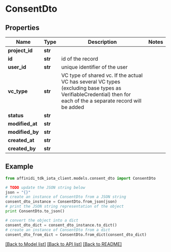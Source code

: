 # ConsentDto

## Properties

| Name            | Type    | Description                                                                                                                                                     | Notes |
| --------------- | ------- | --------------------------------------------------------------------------------------------------------------------------------------------------------------- | ----- |
| **project_id**  | **str** |                                                                                                                                                                 |
| **id**          | **str** | id of the record                                                                                                                                                |
| **user_id**     | **str** | unique identifier of the user                                                                                                                                   |
| **vc_type**     | **str** | VC type of shared vc. If the actual VC has several VC types (excluding base types as VerifiableCredential) then for each of the a separate record will be added |
| **status**      | **str** |                                                                                                                                                                 |
| **modified_at** | **str** |                                                                                                                                                                 |
| **modified_by** | **str** |                                                                                                                                                                 |
| **created_at**  | **str** |                                                                                                                                                                 |
| **created_by**  | **str** |                                                                                                                                                                 |

## Example

```python
from affinidi_tdk_iota_client.models.consent_dto import ConsentDto

# TODO update the JSON string below
json = "{}"
# create an instance of ConsentDto from a JSON string
consent_dto_instance = ConsentDto.from_json(json)
# print the JSON string representation of the object
print ConsentDto.to_json()

# convert the object into a dict
consent_dto_dict = consent_dto_instance.to_dict()
# create an instance of ConsentDto from a dict
consent_dto_from_dict = ConsentDto.from_dict(consent_dto_dict)
```

[[Back to Model list]](../README.md#documentation-for-models) [[Back to API list]](../README.md#documentation-for-api-endpoints) [[Back to README]](../README.md)
